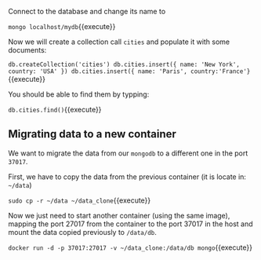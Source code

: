 Connect to the database and change its name to 

`mongo localhost/mydb`{{execute}}

Now we will create a collection call `cities` and populate it with some documents:

`db.createCollection('cities') db.cities.insert({ name: 'New York', country: 'USA' }) db.cities.insert({ name: 'Paris', country:'France'}`{{execute}}

You should be able to find them by typping:

 `db.cities.find()`{{execute}}

## Migrating data to a new container

We want to migrate the data from our `mongodb` to a different one in the port `37017`.

First, we have to copy the data from the previous container (it is locate in: `~/data`)

`sudo cp -r ~/data ~/data_clone`{{execute}}

Now we just need to start another container (using the same image), mapping the port 27017 from the container to the port 37017 in the host and mount the data copied previously to `/data/db`.

`docker run -d -p 37017:27017 -v ~/data_clone:/data/db mongo`{{execute}}